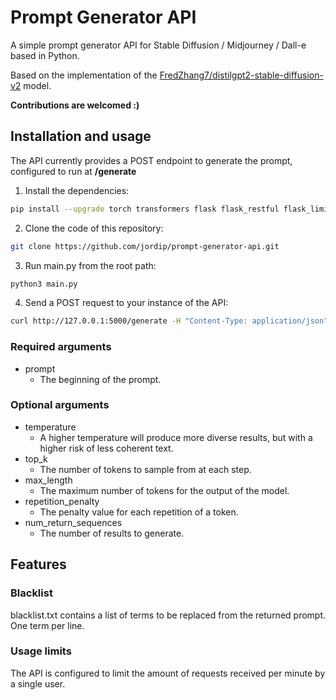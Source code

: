 # Prompt Generator API

A simple prompt generator API for Stable Diffusion / Midjourney / Dall-e based in Python.

Based on the implementation of the [FredZhang7/distilgpt2-stable-diffusion-v2](https://huggingface.co/FredZhang7/distilgpt2-stable-diffusion-v2) model.

**Contributions are welcomed :)**
## Installation and usage

The API currently provides a POST endpoint to generate the prompt, configured to run at **/generate**

1. Install the dependencies:
```sh
pip install --upgrade torch transformers flask flask_restful flask_limiter
```
2. Clone the code of this repository:
```sh
git clone https://github.com/jordip/prompt-generator-api.git
```
3. Run main.py from the root path:
```sh
python3 main.py
```
4. Send a POST request to your instance of the API:
```sh
curl http://127.0.0.1:5000/generate -H "Content-Type: application/json" -d '{"prompt":"cat with sunglasses"}' -X POST
```
### Required arguments

- prompt
  - The beginning of the prompt.

### Optional arguments

- temperature
  - A higher temperature will produce more diverse results, but with a higher risk of less coherent text.
- top_k
  - The number of tokens to sample from at each step.
- max_length
  - The maximum number of tokens for the output of the model.
- repetition_penalty
  - The penalty value for each repetition of a token.
- num_return_sequences
  - The number of results to generate.
## Features

### Blacklist

blacklist.txt contains a list of terms to be replaced from the returned prompt. One term per line.

### Usage limits

The API is configured to limit the amount of requests received per minute by a single user.